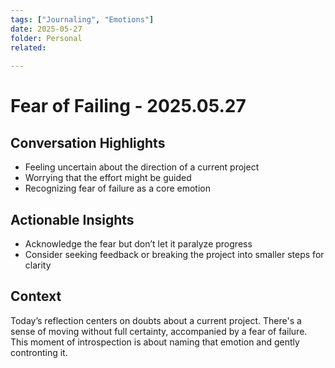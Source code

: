 ```yaml
---
tags: ["Journaling", "Emotions"]
date: 2025-05-27
folder: Personal
related:
 
---
```


# Fear of Failing - 2025.05.27

## Conversation Highlights
- Feeling uncertain about the direction of a current project
- Worrying that the effort might be guided
- Recognizing fear of failure as a core emotion

## Actionable Insights
- Acknowledge the fear but don’t let it paralyze progress
- Consider seeking feedback or breaking the project into smaller steps for clarity

## Context
Today’s reflection centers on doubts about a current project. There's a sense of moving without full certainty, accompanied by a fear of failure. This moment of introspection is about naming that emotion and gently contronting it.